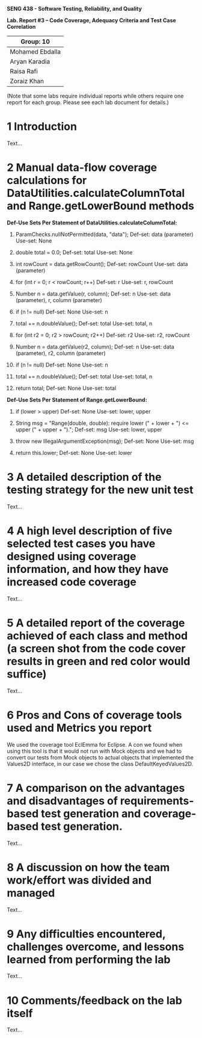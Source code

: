 **SENG 438 - Software Testing, Reliability, and Quality**

**Lab. Report #3 – Code Coverage, Adequacy Criteria and Test Case Correlation**

| Group: 10    |
|-----------------|
| Mohamed Ebdalla                |   
| Aryan Karadia              |   
| Raisa Rafi               |   
| Zoraiz Khan             |   

(Note that some labs require individual reports while others require one report
for each group. Please see each lab document for details.)

# 1 Introduction

Text…

# 2 Manual data-flow coverage calculations for DataUtilities.calculateColumnTotal and Range.getLowerBound methods

**Def-Use Sets Per Statement of DataUtilities.calculateColumnTotal:**
1. ParamChecks.nullNotPermitted(data, "data");
Def-set: data (parameter)
Use-set: None

3. double total = 0.0;
Def-set: total
Use-set: None

4. int rowCount = data.getRowCount();
Def-set: rowCount
Use-set: data (parameter)

5. for (int r = 0; r < rowCount; r++)
Def-set: r
Use-set: r, rowCount

6. Number n = data.getValue(r, column);
Def-set: n
Use-set: data (parameter), r, column (parameter)

7. if (n != null)
Def-set: None
Use-set: n

8. total += n.doubleValue();
Def-set: total
Use-set: total, n

9. for (int r2 = 0; r2 > rowCount; r2++)
Def-set: r2
Use-set: r2, rowCount

10. Number n = data.getValue(r2, column);
Def-set: n
Use-set: data (parameter), r2, column (parameter)

11. if (n != null)
Def-set: None
Use-set: n

12. total += n.doubleValue();
Def-set: total
Use-set: total, n

13. return total;
Def-set: None
Use-set: total

**Def-Use Sets Per Statement of Range.getLowerBound:**
1. if (lower > upper)
Def-set: None
Use-set: lower, upper

2. String msg = "Range(double, double): require lower (" + lower + ") <= upper (" + upper + ").";
Def-set: msg
Use-set: lower, upper

3. throw new IllegalArgumentException(msg);
Def-set: None
Use-set: msg

4. return this.lower;
Def-set: None
Use-set: lower

# 3 A detailed description of the testing strategy for the new unit test

Text…

# 4 A high level description of five selected test cases you have designed using coverage information, and how they have increased code coverage

Text…

# 5 A detailed report of the coverage achieved of each class and method (a screen shot from the code cover results in green and red color would suffice)

Text…

# 6 Pros and Cons of coverage tools used and Metrics you report

We used the coverage tool EclEmma for Eclipse. A con we found when using this tool is that it would not run with Mock objects and we had to convert our tests from Mock objects to actual objects that implemented the Values2D interface, in our case we chose the class DefaultKeyedValues2D.

# 7 A comparison on the advantages and disadvantages of requirements-based test generation and coverage-based test generation.

Text…

# 8 A discussion on how the team work/effort was divided and managed

Text…

# 9 Any difficulties encountered, challenges overcome, and lessons learned from performing the lab

Text…

# 10 Comments/feedback on the lab itself

Text…
